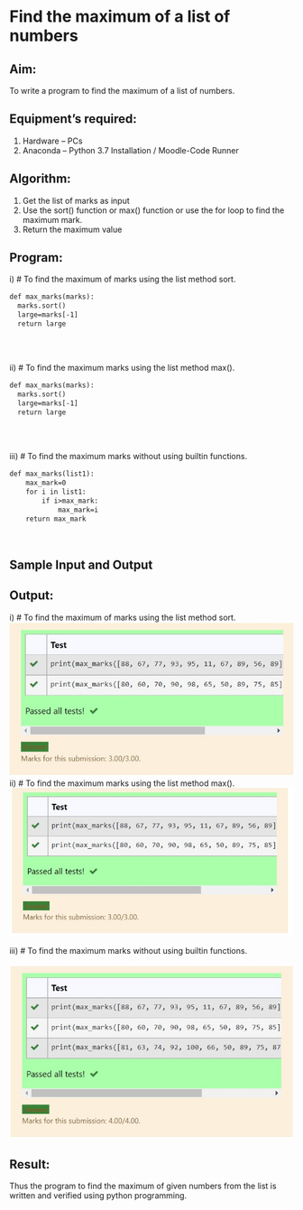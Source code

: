 # Find the maximum of a list of numbers
## Aim:
To write a program to find the maximum of a list of numbers.
## Equipment’s required:
1.	Hardware – PCs
2.	Anaconda – Python 3.7 Installation / Moodle-Code Runner
## Algorithm:
1.	Get the list of marks as input
2.	Use the sort() function or max() function or use the for loop to find the maximum mark.
3.	Return the maximum value
## Program:

i)	# To find the maximum of marks using the list method sort.
```
def max_marks(marks):
  marks.sort()
  large=marks[-1]
  return large




```

ii)	# To find the maximum marks using the list method max().
```
def max_marks(marks):
  marks.sort()
  large=marks[-1]
  return large




```

iii) # To find the maximum marks without using builtin functions.
```
def max_marks(list1):
    max_mark=0
    for i in list1:
        if i>max_mark:
            max_mark=i
    return max_mark



```
## Sample Input and Output


## Output:

i)	# To find the maximum of marks using the list method sort.
![output](ex7.png.jpg) 
ii)	# To find the maximum marks using the list method max().
![output1](ex7a.png.jpg)

iii) # To find the maximum marks without using builtin functions.

![output1](ex7b.png.jpg
)


## Result:
Thus the program to find the maximum of given numbers from the list is written and verified using python programming.
